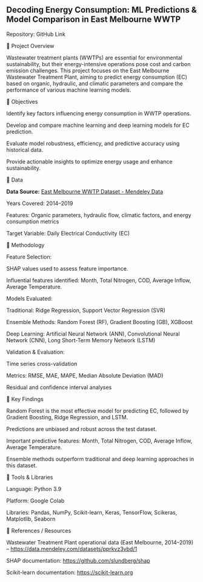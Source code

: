 ## Decoding Energy Consumption: ML Predictions & Model Comparison in East Melbourne WWTP

Repository: GitHub Link

📌 Project Overview

Wastewater treatment plants (WWTPs) are essential for environmental sustainability, but their energy-intensive operations pose cost and carbon emission challenges. This project focuses on the East Melbourne Wastewater Treatment Plant, aiming to predict energy consumption (EC) based on organic, hydraulic, and climatic parameters and compare the performance of various machine learning models.

🔹 Objectives

Identify key factors influencing energy consumption in WWTP operations.

Develop and compare machine learning and deep learning models for EC prediction.

Evaluate model robustness, efficiency, and predictive accuracy using historical data.

Provide actionable insights to optimize energy usage and enhance sustainability.

🔹 Data

**Data Source:** [East Melbourne WWTP Dataset - Mendeley Data](https://data.mendeley.com/datasets/pprkvz3vbd/1)

Years Covered: 2014–2019

Features: Organic parameters, hydraulic flow, climatic factors, and energy consumption metrics

Target Variable: Daily Electrical Conductivity (EC)

🔹 Methodology

Feature Selection:

SHAP values used to assess feature importance.

Influential features identified: Month, Total Nitrogen, COD, Average Inflow, Average Temperature.

Models Evaluated:

Traditional: Ridge Regression, Support Vector Regression (SVR)

Ensemble Methods: Random Forest (RF), Gradient Boosting (GB), XGBoost

Deep Learning: Artificial Neural Network (ANN), Convolutional Neural Network (CNN), Long Short-Term Memory Network (LSTM)

Validation & Evaluation:

Time series cross-validation

Metrics: RMSE, MAE, MAPE, Median Absolute Deviation (MAD)

Residual and confidence interval analyses

🔹 Key Findings

Random Forest is the most effective model for predicting EC, followed by Gradient Boosting, Ridge Regression, and LSTM.

Predictions are unbiased and robust across the test dataset.

Important predictive features: Month, Total Nitrogen, COD, Average Inflow, Average Temperature.

Ensemble methods outperform traditional and deep learning approaches in this dataset.

🔹 Tools & Libraries

Language: Python 3.9

Platform: Google Colab

Libraries: Pandas, NumPy, Scikit-learn, Keras, TensorFlow, Scikeras, Matplotlib, Seaborn

🔹 References / Resources

Wastewater Treatment Plant operational data (East Melbourne, 2014–2019) – https://data.mendeley.com/datasets/pprkvz3vbd/1

SHAP documentation: https://github.com/slundberg/shap

Scikit-learn documentation: https://scikit-learn.org
